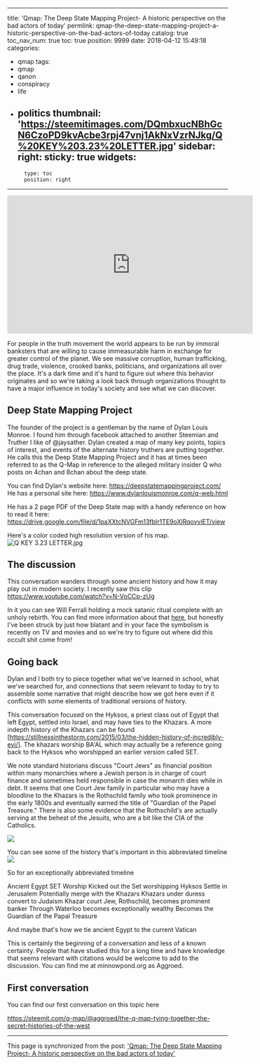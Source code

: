 
---
title: 'Qmap: The Deep State Mapping Project- A historic perspective on the bad actors of today'
permlink: qmap-the-deep-state-mapping-project-a-historic-perspective-on-the-bad-actors-of-today
catalog: true
toc_nav_num: true
toc: true
position: 9999
date: 2018-04-12 15:49:18
categories:
- qmap
tags:
- qmap
- qanon
- conspiracy
- life
- politics
thumbnail: 'https://steemitimages.com/DQmbxucNBhGcN6CzoPD9kvAcbe3rpj47vnj1AkNxVzrNJkg/Q%20KEY%203.23%20LETTER.jpg'
sidebar:
    right:
        sticky: true
widgets:
    -
        type: toc
        position: right
---


<iframe width="560" height="315" src="https://www.youtube.com/embed/gGyNCjnKE5Y" frameborder="0" allow="autoplay; encrypted-media" allowfullscreen></iframe>

For people in the truth movement the world appears to be run by immoral banksters that are willing to cause immeasurable harm in exchange for greater control of the planet.  We see massive corruption, human trafficking, drug trade, violence, crooked banks, politicians, and organizations all over the place.  It's a dark time and it's hard to figure out where this behavior originates and so we're taking a look back through organizations thought to have a major influence in today's society and see what we can discover.

## Deep State Mapping Project

The founder of the project is a gentleman by the name of Dylan Louis Monroe.  I found him through facebook attached to another Steemian and Truther I like of @jaysather.  Dylan created a map of many key points, topics of interest, and events of the alternate history truthers are putting together.  He calls this the Deep State Mapping Project and it has at times been referred to as the Q-Map in reference to the alleged military insider Q who posts on 4chan and 8chan about the deep state.

You can find Dylan's website here: https://deepstatemappingproject.com/
He has a personal site here: https://www.dylanlouismonroe.com/q-web.html

He has a 2 page PDF of the Deep State map with a handy reference on how to read it here: https://drive.google.com/file/d/1paXXtcNVGFm13fbIr1TE9oXlRqovviET/view


Here's a color coded high resolution version of his map.
![Q KEY 3.23 LETTER.jpg](https://steemitimages.com/DQmbxucNBhGcN6CzoPD9kvAcbe3rpj47vnj1AkNxVzrNJkg/Q%20KEY%203.23%20LETTER.jpg)


## The discussion

This conversation wanders through some ancient history and how it may play out in modern society.  I recently saw this clip 
https://www.youtube.com/watch?v=N-VoCCp-zUg

In it you can see Will Ferrall holding a mock satanic ritual complete with an unholy rebirth.  You can find more information about that [here](https://fellowshipoftheminds.com/2018/04/11/will-ferrell-performs-satanic-ritual-on-live-tv/comment-page-1/), but honestly I've been struck by just how blatant and in your face the symbolism is recently on TV and movies and so we're try to figure out where did this occult shit come from!


## Going back

Dylan and I both try to piece together what we've learned in school, what we've searched for, and connections that seem relevant to today to try to assemble some narrative that might describe how we got here even if it conflicts with some elements of traditional versions of history.

This conversation focused on the Hyksos, a priest class out of Egypt that left Egypt, settled into Israel, and may have ties to the Khazars.  A more indepth history of the Khazars can be found [https://stillnessinthestorm.com/2015/03/the-hidden-history-of-incredibly-evi/].  The khazars worship BA'AL which may actually be a reference going back to the Hyksos who worshipped an earlier version called SET.  

We note standard historians discuss "Court Jews" as financial position within many monarchies where a Jewish person is in charge of court finance and sometimes held responsible in case the monarch dies while in debt.  It seems that one Court Jew family in particular who may have a bloodline to the Khazars is the Rothschild family who took prominence in the early 1800s and eventually earned the title of "Guardian of the Papel Treasure."  There is also some evidence that the Rothschild's are actually serving at the behest of the Jesuits, who are a bit like the CIA of the Catholics.

![](https://steemitimages.com/DQmfWFe3K8T5z89eEHgDQ1z4uuL9u7Rti15vdA8Sz2cLJxi/image.png)

You can see some of the history that's important in this abbreviated timeline
![](https://steemitimages.com/DQmdiWfJpxfXKfSzBtgZ2CYxjW2ZXnQynme74fQtuKre5US/image.png)

So for an exceptionally abbreviated timeline

Ancient Egypt
SET Worship
Kicked out the Set worshipping Hyksos
Settle in Jerusalem 
Potentially merge with the Khazars
Khazars under duress convert to Judaism 
Khazar court Jew, Rothschild, becomes prominent banker
Through Waterloo becomes exceptionally wealthy
Becomes the Guardian of the Papal Treasure

And maybe that's how we tie ancient Egypt to the current Vatican

This is certainly the beginning of a conversation and less of a known certainty.  People that have studied this for a long time and have knowledge that seems relevant with citations would be welcome to add to the discussion.  You can find me at minnowpond.org as Aggroed.



## First conversation

You can find our first conversation on this topic here

https://steemit.com/q-map/@aggroed/the-q-map-tying-together-the-secret-histories-of-the-west

- - -

This page is synchronized from the post: ['Qmap: The Deep State Mapping Project- A historic perspective on the bad actors of today'](https://steemit.com/@aggroed/qmap-the-deep-state-mapping-project-a-historic-perspective-on-the-bad-actors-of-today)
